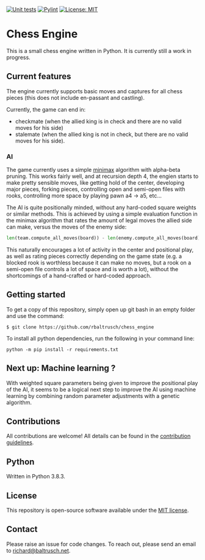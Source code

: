 [![Unit tests](https://github.com/rbaltrusch/chess_engine/actions/workflows/pytest-unit-tests.yml/badge.svg)](https://github.com/rbaltrusch/chess_engine/actions/workflows/pytest-unit-tests.yml)
[![Pylint](https://github.com/rbaltrusch/chess_engine/actions/workflows/pylint.yml/badge.svg)](https://github.com/rbaltrusch/chess_engine/actions/workflows/pylint.yml)
[![License: MIT](https://img.shields.io/badge/License-MIT-purple.svg)](https://opensource.org/licenses/MIT)

# Chess Engine

This is a small chess engine written in Python. It is currently still a work in progress.

## Current features

The engine currently supports basic moves and captures for all chess pieces (this does not include en-passant and castling).

Currently, the game can end in:
- checkmate (when the allied king is in check and there are no valid moves for his side)
- stalemate (when the allied king is not in check, but there are no valid moves for his side).

### AI 

The game currently uses a simple [minimax](https://en.wikipedia.org/wiki/Minimax) algorithm with alpha-beta pruning. This works fairly well, and at recursion depth 4, the engien starts to make pretty sensible moves, like getting hold of the center, developing major pieces, forking pieces, controlling open and semi-open files with rooks, controlling more space by playing pawn a4 -> a5, etc...

The AI is quite positionally minded, without any hard-coded square weights or similar methods. This is achieved by using a simple evaluation function in the minimax algorithm that rates the amount of legal moves the allied side can make, versus the moves of the enemy side:

```python
len(team.compute_all_moves(board)) - len(enemy.compute_all_moves(board))
```

This naturally encourages a lot of activity in the center and positional play, as well as rating pieces correctly depending on the game state (e.g. a blocked rook is worthless because it can make no moves, but a rook on a semi-open file controls a lot of space and is worth a lot), without the shortcomings of a hand-crafted or hard-coded approach.

## Getting started

To get a copy of this repository, simply open up git bash in an empty folder and use the command:

    $ git clone https://github.com/rbaltrusch/chess_engine

To install all python dependencies, run the following in your command line:

    python -m pip install -r requirements.txt

## Next up: Machine learning ?

With weighted square parameters being given to improve the positional play of the AI, it seems to be a logical next step to improve the AI using machine learning by combining random parameter adjustments with a genetic algorithm.

## Contributions

All contributions are welcome! All details can be found in the [contribution guidelines](CONTRIBUTING.md).

## Python

Written in Python 3.8.3.

## License

This repository is open-source software available under the [MIT license](https://github.com/rbaltrusch/chess_engine/blob/master/LICENSE).

## Contact

Please raise an issue for code changes. To reach out, please send an email to richard@baltrusch.net.
